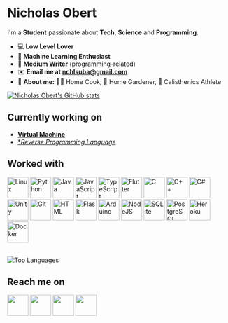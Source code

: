 # **Nicholas Obert**
I'm a **Student** passionate about **Tech**, **Science** and **Programming**.

* 💻 **Low Level Lover**
* 🧠 **Machine Learning Enthusiast**
* 📖 [**Medium Writer**][medium] (programming-related)
* ✉️ **Email me at nchlsuba@gmail.com**
* 👦 **About me:** 👨‍🍳 Home Cook, 🌱 Home Gardener, 💪 Calisthenics Athlete


[![Nicholas Obert's GitHub stats](https://github-readme-stats.vercel.app/api?username=nic-obert)](https://github.com/anuraghazra/github-readme-stats)


## Currently working on
* [**Virtual Machine**](https://github.com/nic-obert/virtual-machine)
* [**Reverse Programming Language*](https://github.com/nic-obert/reverse-language)

## Worked with
<span>
  <img src="https://api.iconify.design/logos:linux-tux.svg" alt="Linux" width=48 height=48>
  <img src="https://api.iconify.design/logos:python.svg" alt="Python" width=48 height=48>
  <img src="https://api.iconify.design/logos:java.svg" alt="Java" width=48 height=48>
  <img src="https://api.iconify.design/logos:javascript.svg" alt="JavaScript" width=48 height=48>
  <img src="https://api.iconify.design/logos-typescript-icon.svg" alt="TypeScript" width=48 height=48>
  <img src="https://api.iconify.design/logos:flutter.svg" alt="Flutter" width=48 height=48>
  <img src="https://api.iconify.design/logos:c.svg" alt="C" width=48 height=48>
  <img src="https://api.iconify.design/logos:c-plusplus.svg" alt="C++" width=48 height=48>
  <img src="https://api.iconify.design/logos:c-sharp.svg" alt="C#" width=48 height=48>
  <img src="https://api.iconify.design/logos:unity.svg" alt="Unity" width=48 height=48>
  <img src="https://api.iconify.design/logos:git-icon.svg" alt="Git" width=48 height=48>
  <img src="https://api.iconify.design/vscode-icons:file-type-html.svg" alt="HTML" width=48 height=48>
  <img src="https://api.iconify.design/logos:flask.svg" alt="Flask" width=48 height=48>
  <img src="https://api.iconify.design/vscode-icons:file-type-arduino.svg" alt="Arduino" width=48 height=48>
  <img src="https://api.iconify.design/logos:nodejs.svg" alt="NodeJS" width=48 height=48>
  <img src="https://api.iconify.design/vscode-icons:file-type-sqlite.svg" alt="SQLite" width=48 height=48>
  <img src="https://api.iconify.design/logos:postgresql.svg" alt="PostgreSQL" width=48 height=48>
  <img src="https://api.iconify.design/logos:heroku-icon.svg" alt="Heroku" width=48 height=48>
  <img src="https://api.iconify.design/logos:docker-icon.svg" alt="Docker" width=48 height=48>
</span>

<!-- <img src="" alt="" width=48 height=48> -->

<br>
<br>

![Top Languages](https://github-readme-stats.vercel.app/api/top-langs/?username=nic-obert&langs_count=7)
  
## Reach me on

[<img src="https://camo.githubusercontent.com/a583b5ce3b463c784cb87592b3da7b9b9d014d7a16adfff04b91cb1452ae4ca2/68747470733a2f2f6564656e742e6769746875622e696f2f537570657254696e7949636f6e732f696d616765732f7376672f6d656469756d2e737667" width=48 height=48>][medium]
[<img src="https://api.iconify.design/logos:telegram.svg" width=48 height=48>][telegram]
[<img src="https://api.iconify.design/logos:skype.svg" width=48 height=48>][skype]
[<img src="https://api.iconify.design/logos:discord-icon.svg" width=48 height=48>][discord]

<!-- [<img src="" width=48 height=48>][] -->

[medium]: https://medium.com/@nic-obert
[telegram]: https://t.me/nic_obert
[skype]: https://join.skype.com/invite/n5msanzDhNET
[discord]: https://discord.com/channels/nic#2519

